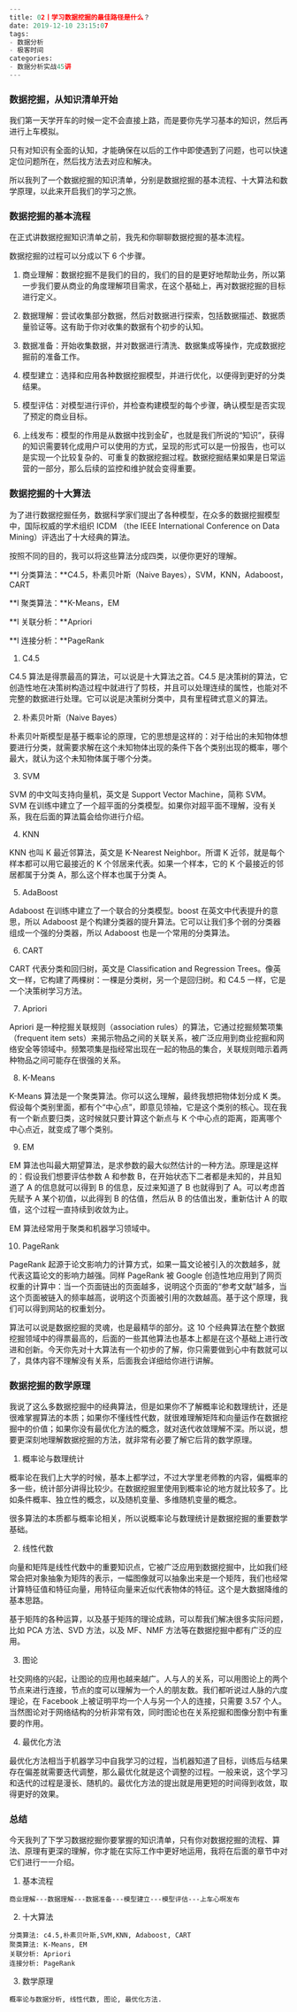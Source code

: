 

```python
---
title: 02丨学习数据挖掘的最佳路径是什么？
date: 2019-12-10 23:15:07
tags:
- 数据分析
- 极客时间
categories:
- 数据分析实战45讲
---
```

### 数据挖掘，从知识清单开始
我们第一天学开车的时候一定不会直接上路，而是要你先学习基本的知识，然后再进行上车模拟。

只有对知识有全面的认知，才能确保在以后的工作中即使遇到了问题，也可以快速定位问题所在，然后找方法去对应和解决。

所以我列了一个数据挖掘的知识清单，分别是数据挖掘的基本流程、十大算法和数学原理，以此来开启我们的学习之旅。

### 数据挖掘的基本流程
在正式讲数据挖掘知识清单之前，我先和你聊聊数据挖掘的基本流程。

数据挖掘的过程可以分成以下 6 个步骤。

1. 商业理解：数据挖掘不是我们的目的，我们的目的是更好地帮助业务，所以第一步我们要从商业的角度理解项目需求，在这个基础上，再对数据挖掘的目标进行定义。

2. 数据理解：尝试收集部分数据，然后对数据进行探索，包括数据描述、数据质量验证等。这有助于你对收集的数据有个初步的认知。

3. 数据准备：开始收集数据，并对数据进行清洗、数据集成等操作，完成数据挖掘前的准备工作。

4. 模型建立：选择和应用各种数据挖掘模型，并进行优化，以便得到更好的分类结果。

5. 模型评估：对模型进行评价，并检查构建模型的每个步骤，确认模型是否实现了预定的商业目标。

6. 上线发布：模型的作用是从数据中找到金矿，也就是我们所说的“知识”，获得的知识需要转化成用户可以使用的方式，呈现的形式可以是一份报告，也可以是实现一个比较复杂的、可重复的数据挖掘过程。数据挖掘结果如果是日常运营的一部分，那么后续的监控和维护就会变得重要。

### 数据挖掘的十大算法
为了进行数据挖掘任务，数据科学家们提出了各种模型，在众多的数据挖掘模型中，国际权威的学术组织 ICDM （the IEEE International Conference on Data Mining）评选出了十大经典的算法。

按照不同的目的，我可以将这些算法分成四类，以便你更好的理解。

**l 分类算法：**C4.5，朴素贝叶斯（Naive Bayes），SVM，KNN，Adaboost，CART

**l 聚类算法：**K-Means，EM

**l 关联分析：**Apriori

**l 连接分析：**PageRank

1. C4.5

C4.5 算法是得票最高的算法，可以说是十大算法之首。C4.5 是决策树的算法，它创造性地在决策树构造过程中就进行了剪枝，并且可以处理连续的属性，也能对不完整的数据进行处理。它可以说是决策树分类中，具有里程碑式意义的算法。

2. 朴素贝叶斯（Naive Bayes）

朴素贝叶斯模型是基于概率论的原理，它的思想是这样的：对于给出的未知物体想要进行分类，就需要求解在这个未知物体出现的条件下各个类别出现的概率，哪个最大，就认为这个未知物体属于哪个分类。

3. SVM

SVM 的中文叫支持向量机，英文是 Support Vector Machine，简称 SVM。SVM 在训练中建立了一个超平面的分类模型。如果你对超平面不理解，没有关系，我在后面的算法篇会给你进行介绍。

4. KNN

KNN 也叫 K 最近邻算法，英文是 K-Nearest Neighbor。所谓 K 近邻，就是每个样本都可以用它最接近的 K 个邻居来代表。如果一个样本，它的 K 个最接近的邻居都属于分类 A，那么这个样本也属于分类 A。

5. AdaBoost

Adaboost 在训练中建立了一个联合的分类模型。boost 在英文中代表提升的意思，所以 Adaboost 是个构建分类器的提升算法。它可以让我们多个弱的分类器组成一个强的分类器，所以 Adaboost 也是一个常用的分类算法。

6. CART

CART 代表分类和回归树，英文是 Classification and Regression Trees。像英文一样，它构建了两棵树：一棵是分类树，另一个是回归树。和 C4.5 一样，它是一个决策树学习方法。

7. Apriori

Apriori 是一种挖掘关联规则（association rules）的算法，它通过挖掘频繁项集（frequent item sets）来揭示物品之间的关联关系，被广泛应用到商业挖掘和网络安全等领域中。频繁项集是指经常出现在一起的物品的集合，关联规则暗示着两种物品之间可能存在很强的关系。

8. K-Means

K-Means 算法是一个聚类算法。你可以这么理解，最终我想把物体划分成 K 类。假设每个类别里面，都有个“中心点”，即意见领袖，它是这个类别的核心。现在我有一个新点要归类，这时候就只要计算这个新点与 K 个中心点的距离，距离哪个中心点近，就变成了哪个类别。

9. EM

EM 算法也叫最大期望算法，是求参数的最大似然估计的一种方法。原理是这样的：假设我们想要评估参数 A 和参数 B，在开始状态下二者都是未知的，并且知道了 A 的信息就可以得到 B 的信息，反过来知道了 B 也就得到了 A。可以考虑首先赋予 A 某个初值，以此得到 B 的估值，然后从 B 的估值出发，重新估计 A 的取值，这个过程一直持续到收敛为止。

EM 算法经常用于聚类和机器学习领域中。

10. PageRank

PageRank 起源于论文影响力的计算方式，如果一篇文论被引入的次数越多，就代表这篇论文的影响力越强。同样 PageRank 被 Google 创造性地应用到了网页权重的计算中：当一个页面链出的页面越多，说明这个页面的“参考文献”越多，当这个页面被链入的频率越高，说明这个页面被引用的次数越高。基于这个原理，我们可以得到网站的权重划分。

算法可以说是数据挖掘的灵魂，也是最精华的部分。这 10 个经典算法在整个数据挖掘领域中的得票最高的，后面的一些其他算法也基本上都是在这个基础上进行改进和创新。今天你先对十大算法有一个初步的了解，你只需要做到心中有数就可以了，具体内容不理解没有关系，后面我会详细给你进行讲解。

### 数据挖掘的数学原理
我说了这么多数据挖掘中的经典算法，但是如果你不了解概率论和数理统计，还是很难掌握算法的本质；如果你不懂线性代数，就很难理解矩阵和向量运作在数据挖掘中的价值；如果你没有最优化方法的概念，就对迭代收敛理解不深。所以说，想要更深刻地理解数据挖掘的方法，就非常有必要了解它后背的数学原理。

1. 概率论与数理统计

概率论在我们上大学的时候，基本上都学过，不过大学里老师教的内容，偏概率的多一些，统计部分讲得比较少。在数据挖掘里使用到概率论的地方就比较多了。比如条件概率、独立性的概念，以及随机变量、多维随机变量的概念。

很多算法的本质都与概率论相关，所以说概率论与数理统计是数据挖掘的重要数学基础。

2. 线性代数

向量和矩阵是线性代数中的重要知识点，它被广泛应用到数据挖掘中，比如我们经常会把对象抽象为矩阵的表示，一幅图像就可以抽象出来是一个矩阵，我们也经常计算特征值和特征向量，用特征向量来近似代表物体的特征。这个是大数据降维的基本思路。

基于矩阵的各种运算，以及基于矩阵的理论成熟，可以帮我们解决很多实际问题，比如 PCA 方法、SVD 方法，以及 MF、NMF 方法等在数据挖掘中都有广泛的应用。

3. 图论

社交网络的兴起，让图论的应用也越来越广。人与人的关系，可以用图论上的两个节点来进行连接，节点的度可以理解为一个人的朋友数。我们都听说过人脉的六度理论，在 Facebook 上被证明平均一个人与另一个人的连接，只需要 3.57 个人。当然图论对于网络结构的分析非常有效，同时图论也在关系挖掘和图像分割中有重要的作用。

4. 最优化方法

最优化方法相当于机器学习中自我学习的过程，当机器知道了目标，训练后与结果存在偏差就需要迭代调整，那么最优化就是这个调整的过程。一般来说，这个学习和迭代的过程是漫长、随机的。最优化方法的提出就是用更短的时间得到收敛，取得更好的效果。

### 总结
今天我列了下学习数据挖掘你要掌握的知识清单，只有你对数据挖掘的流程、算法、原理有更深的理解，你才能在实际工作中更好地运用，我将在后面的章节中对它们进行一一介绍。

1. 基本流程
```
商业理解---数据理解---数据准备---模型建立---模型评估---上车心啊发布
```
2. 十大算法
```
分类算法: c4.5,朴素贝叶斯,SVM,KNN, Adaboost, CART
聚类算法: K-Means, EM
关联分析: Apriori
连接分析: PageRank
```
3. 数学原理
```
概率论与数据分析, 线性代数, 图论, 最优化方法.
```


```python

```
